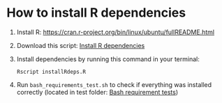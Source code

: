 # How to install R dependencies

1. Install R: <https://cran.r-project.org/bin/linux/ubuntu/fullREADME.html>
2. Download this script: <a href="../installRdeps.R" download>Install R dependencies</a>
3. Install dependencies by running this command in your terminal: 

    ```
    Rscript installRdeps.R
    ```

4. Run `bash_requirements_test.sh` to check if everything was installed correctly (located in test folder: 
[Bash requirement tests](https://github.com/bedbase/bedboss/blob/68910f5142a95d92c27ef53eafb9c35599af2fbd/test/bash_requirements_test.sh))
